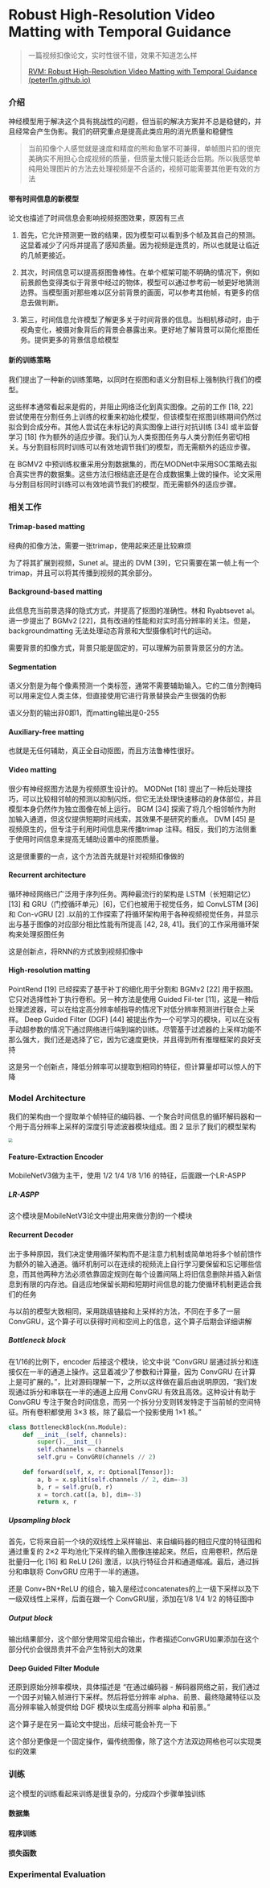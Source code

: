 # Robust High-Resolution Video Matting with Temporal Guidance

> 一篇视频扣像论文，实时性很不错，效果不知道怎么样
>
> [RVM: Robust High-Resolution Video Matting with Temporal Guidance (peterl1n.github.io)](https://peterl1n.github.io/RobustVideoMatting/#/)

### 介绍

神经模型用于解决这个具有挑战性的问题，但当前的解决方案并不总是稳健的，并且经常会产生伪影。我们的研究重点是提高此类应用的消光质量和稳健性

> 当前扣像个人感觉就是速度和精度的熊和鱼掌不可兼得，单帧图片扣的很完美确实不用担心合成视频的质量，但质量太慢只能适合后期。所以我感觉单纯用处理图片的方法去处理视频是不合适的，视频可能需要其他更有效的方法

#### 带有时间信息的新模型

论文也描述了时间信息会影响视频抠图效果，原因有三点

1. 首先，它允许预测更一致的结果，因为模型可以看到多个帧及其自己的预测。这显着减少了闪烁并提高了感知质量。因为视频是连贯的，所以也就是让临近的几帧更接近。

2. 其次，时间信息可以提高抠图鲁棒性。在单个框架可能不明确的情况下，例如前景颜色变得类似于背景中经过的物体，模型可以通过参考前一帧更好地猜测边界。当模型面对那些难以区分前背景的画面，可以参考其他帧，有更多的信息去做判断。
3. 第三，时间信息允许模型了解更多关于时间背景的信息。当相机移动时，由于视角变化，被摄对象背后的背景会暴露出来。更好地了解背景可以简化抠图任务。提供更多的背景信息给模型

#### 新的训练策略

我们提出了一种新的训练策略，以同时在抠图和语义分割目标上强制执行我们的模型。

这些样本通常看起来是假的，并阻止网络泛化到真实图像。之前的工作 [18, 22] 尝试使用在分割任务上训练的权重来初始化模型，但该模型在抠图训练期间仍然过拟合到合成分布。其他人尝试在未标记的真实图像上进行对抗训练 [34] 或半监督学习 [18] 作为额外的适应步骤。我们认为人类抠图任务与人类分割任务密切相关。与分割目标同时训练可以有效地调节我们的模型，而无需额外的适应步骤。

在 BGMV2 中预训练权重采用分割数据集的，而在MODNet中采用SOC策略去拟合真实世界的数据集。这些方法归根结底还是在合成数据集上做的操作。论文采用与分割目标同时训练可以有效地调节我们的模型，而无需额外的适应步骤。

### 相关工作

#### Trimap-based matting

经典的扣像方法，需要一张trimap，使用起来还是比较麻烦

为了将其扩展到视频，Sunet al。提出的 DVM [39]，它只需要在第一帧上有一个trimap，并且可以将其传播到视频的其余部分。

#### Background-based matting

此信息充当前景选择的隐式方式，并提高了抠图的准确性。林和 Ryabtsevet al。进一步提出了 BGMv2 [22]，具有改进的性能和对实时高分辨率的关注。但是，backgroundmatting 无法处理动态背景和大型摄像机时代的运动。

需要背景的扣像方式，背景只能是固定的，可以理解为前景背景区分的方法。

#### Segmentation

语义分割是为每个像素预测一个类标签，通常不需要辅助输入。它的二值分割掩码可以用来定位人类主体，但直接使用它进行背景替换会产生很强的伪影

语义分割的输出非0即1，而matting输出是0-255

#### Auxiliary-free matting

也就是无任何辅助，真正全自动抠图，而且方法鲁棒性很好。

#### Video matting

很少有神经抠图方法是为视频原生设计的。 MODNet [18] 提出了一种后处理技巧，可以比较相邻帧的预测以抑制闪烁，但它无法处理快速移动的身体部位，并且模型本身仍然作为独立图像在帧上运行。 BGM [34] 探索了将几个相邻帧作为附加输入通道，但这仅提供短期时间线索，其效果不是研究的重点。 DVM [45] 是视频原生的，但专注于利用时间信息来传播trimap 注释。相反，我们的方法侧重于使用时间信息来提高无辅助设置中的抠图质量。

这是很重要的一点，这个方法首先就是针对视频扣像做的

#### Recurrent architecture

循环神经网络已广泛用于序列任务。两种最流行的架构是 LSTM（长短期记忆）[13] 和 GRU（门控循环单元）[6]，它们也被用于视觉任务，如 ConvLSTM [36] 和 Con-vGRU [2] .以前的工作探索了将循环架构用于各种视频视觉任务，并显示出与基于图像的对应部分相比性能有所提高 [42, 28, 41]。我们的工作采用循环架构来处理抠图任务

这是创新点，将RNN的方式放到视频扣像中

#### High-resolution matting

PointRend [19] 已经探索了基于补丁的细化用于分割和 BGMv2 [22] 用于抠图。它只对选择性补丁执行卷积。另一种方法是使用 Guided Fil-ter [11]，这是一种后处理滤波器，可以在给定高分辨率帧指导的情况下对低分辨率预测进行联合上采样。 Deep Guided Filter (DGF) [44] 被提出作为一个可学习的模块，可以在没有手动超参数的情况下通过网络进行端到端的训练。尽管基于过滤器的上采样功能不那么强大，我们还是选择了它，因为它速度更快，并且得到所有推理框架的良好支持

这是另一个创新点，降低分辨率可以提取到相同的特征，但计算量却可以惊人的下降

### Model Architecture

我们的架构由一个提取单个帧特征的编码器、一个聚合时间信息的循环解码器和一个用于高分辨率上采样的深度引导滤波器模块组成。图 2 显示了我们的模型架构

<img src="https://cdn.jsdelivr.net/gh/lblbk/picgo/work/rvm-arch.png" style="zoom:50%;" />

#### Feature-Extraction Encoder

MobileNetV3做为主干，使用 1/2 1/4 1/8 1/16 的特征，后面跟一个LR-ASPP

##### LR-ASPP

这个模块是MobileNetV3论文中提出用来做分割的一个模块

#### Recurrent Decoder

出于多种原因，我们决定使用循环架构而不是注意力机制或简单地将多个帧前馈作为额外的输入通道。循环机制可以在连续的视频流上自行学习要保留和忘记哪些信息，而其他两种方法必须依靠固定规则在每个设置间隔上将旧信息删除并插入新信息到有限的内存池。自适应地保留长期和短期时间信息的能力使循环机制更适合我们的任务

与以前的模型大致相同，采用跳级链接和上采样的方法，不同在于多了一层 ConvGRU，这个算子可以获得时间和空间上的信息，这个算子后期会详细讲解

##### Bottleneck block

在1/16的比例下，encoder 后接这个模块，论文中说 “ConvGRU 层通过拆分和连接仅在一半的通道上操作。这显着减少了参数和计算量，因为 ConvGRU 在计算上是可扩展的。”，比对源码理解一下，之所以这样做在最后由说明原因，“我们发现通过拆分和串联在一半的通道上应用 ConvGRU 有效且高效。这种设计有助于 ConvGRU 专注于聚合时间信息，而另一个拆分分支则转发特定于当前帧的空间特征。所有卷积都使用 3×3 核，除了最后一个投影使用 1×1 核。”

```python
class BottleneckBlock(nn.Module):
    def __init__(self, channels):
        super().__init__()
        self.channels = channels
        self.gru = ConvGRU(channels // 2)
        
    def forward(self, x, r: Optional[Tensor]):
        a, b = x.split(self.channels // 2, dim=-3)
        b, r = self.gru(b, r)
        x = torch.cat([a, b], dim=-3)
        return x, r
```

##### Upsampling block

首先，它将来自前一个块的双线性上采样输出、来自编码器的相应尺度的特征图和通过重复的 2×2 平均池化下采样的输入图像连接起来。然后，应用卷积，然后是批量归一化 [16] 和 ReLU [26] 激活，以执行特征合并和通道缩减。最后，通过拆分和串联将 ConvGRU 应用于一半的通道。

还是 Conv+BN+ReLU 的组合，输入是经过concatenates的上一级下采样以及下一级双线性上采样，后面在跟一个 ConvGRU层，添加在1/8 1/4 1/2 的特征图中

##### Output block

输出结果部分，这个部分使用常见组合输出，作者描述ConvGRU如果添加在这个部分代价会很昂贵并不会产生特别大的效果

#### Deep Guided Filter Module

还原到原始分辨率模块，具体描述是 “在通过编码器 - 解码器网络之前，我们通过一个因子对输入帧进行下采样。然后将低分辨率 alpha、前景、最终隐藏特征以及高分辨率输入帧提供给 DGF 模块以生成高分辨率 alpha 和前景。”

这个算子是在另一篇论文中提出，后续可能会补充一下

这个部分更像是一个固定操作，偏传统图像，除了这个方法双边网格也可以实现类似的效果

### 训练

这个模型的训练看起来训练是很复杂的，分成四个步骤单独训练

#### 数据集

#### 程序训练

#### 损失函数

### Experimental Evaluation